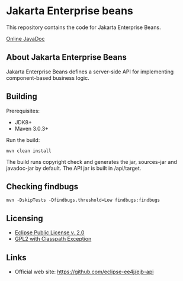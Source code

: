 # Jakarta Enterprise beans

This repository contains the code for Jakarta Enterprise Beans.

[Online JavaDoc](https://javadoc.io/doc/jakarta.ejb/jakarta.ejb-api/)

## About Jakarta Enterprise Beans

Jakarta Enterprise Beans defines a server-side API for implementing component-based business logic.

## Building

Prerequisites:

* JDK8+
* Maven 3.0.3+

Run the build: 

`mvn clean install`

The build runs copyright check and generates the jar, sources-jar and javadoc-jar by default.
The API jar is built in /api/target.

## Checking findbugs

`mvn -DskipTests -Dfindbugs.threshold=Low findbugs:findbugs`

## Licensing

- [Eclipse Public License v. 2.0](http://www.eclipse.org/legal/epl-2.0)
- [GPL2 with Classpath Exception](https://www.gnu.org/software/classpath/license.html)

## Links

- Official web site: https://github.com/eclipse-ee4j/ejb-api



